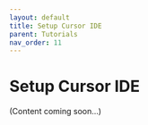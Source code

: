```yaml
---
layout: default
title: Setup Cursor IDE
parent: Tutorials
nav_order: 11
---
```


# Setup Cursor IDE

(Content coming soon...)

